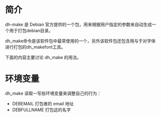 # 简介
dh-make 是 Debian 官方提供的一个包，用来根据用户指定的参数来自动生成一个用于打包debian目录。

dh\_make命令是该软件包中最常使用的一个，另外该软件包还包含用与于对字体进行打包的dh\_makefont工具。

下面的内容主要讨论 dh_make 的用法。

# 环境变量
dh_make 读取一写些环境变量来调整自己的行为：

* DEBEMAIL 打包者的 email 地址
* DEBFULLNAME 打包这的名字


